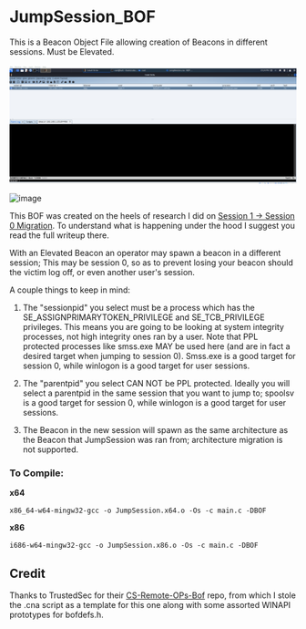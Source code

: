 # JumpSession_BOF
This is a Beacon Object File allowing creation of Beacons in different sessions. Must be Elevated.

![](JumpSession.gif)

![image](https://user-images.githubusercontent.com/91164728/169663474-a2dac3db-8c75-4218-9283-cccc87f95e50.png)

This BOF was created on the heels of research I did on [Session 1 -> Session 0 Migration](https://github.com/Octoberfest7/Mutants_Sessions_Self-Deletion#session-1---session-0-migration).  To understand what is happening under the hood I suggest you read the full writeup there. 

With an Elevated Beacon an operator may spawn a beacon in a different session; This may be session 0, so as to prevent losing your beacon should the victim log off, or even another user's session. 

A couple things to keep in mind:

1.  The "sessionpid" you select must be a process which has the SE_ASSIGNPRIMARYTOKEN_PRIVILEGE and SE_TCB_PRIVILEGE privileges.  This means you are going to be looking at system integrity processes, not high integrity ones ran by a user.  Note that PPL protected processes like smss.exe MAY be used here (and are in fact a desired target when jumping to session 0). Smss.exe is a good target for session 0, while winlogon is a good target for user sessions.

2.  The "parentpid" you select CAN NOT be PPL protected.  Ideally you will select a parentpid in the same session that you want to jump to; spoolsv is a good target for session 0, while winlogon is a good target for user sessions. 

3.  The Beacon in the new session will spawn as the same architecture as the Beacon that JumpSession was ran from; architecture migration is not supported. 

### To Compile:

**x64**
```
x86_64-w64-mingw32-gcc -o JumpSession.x64.o -Os -c main.c -DBOF
```

**x86**
```
i686-w64-mingw32-gcc -o JumpSession.x86.o -Os -c main.c -DBOF
```

## Credit

Thanks to TrustedSec for their [CS-Remote-OPs-Bof](https://github.com/trustedsec/CS-Remote-OPs-BOF) repo, from which I stole the .cna script as a template for this one along with some assorted WINAPI prototypes for bofdefs.h.

